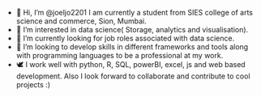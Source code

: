 - 👋 Hi, I’m @joeljo2201 I am currently a student from SIES college of arts science and commerce, Sion, Mumbai.
- 👀 I’m interested in data science( Storage, analytics and visualisation).
- 🌱 I’m currently looking for job roles associated with data science.
- 💞️ I’m looking to develop skills in different frameworks and tools along with programming languages to be a professional at my work.
- 🕊️ I work well with python, R, SQL, powerBI, excel, js and web based development. Also I look forward to collaborate and contribute to cool projects :)


